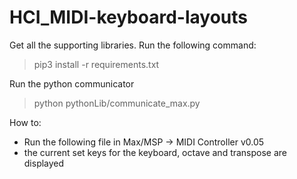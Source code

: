# HCI_MIDI-keyboard-layouts
 
Get all the supporting libraries. Run the following command:
> pip3 install -r requirements.txt

Run the python communicator 
> python pythonLib/communicate_max.py

How to:
- Run the following file in Max/MSP -> MIDI Controller v0.05
- the current set keys for the keyboard, octave and transpose are displayed